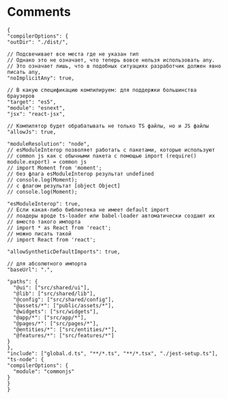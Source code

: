 # Comments

    {
    "compilerOptions": {
    "outDir": "./dist/",

    // Подсвечивает все места где не указан тип
    // Однако это не означает, что теперь вовсе нельзя использовать any.
    // Это означает лишь, что в подобных ситуациях разработчик должен явно писать any,
    "noImplicitAny": true,

    // В какую спецификацию компилируем: для поддержки большинства браузеров
    "target": "es5",
    "module": "esnext",
    "jsx": "react-jsx",

    // Компилятор будет обрабатывать не только TS файлы, но и JS файлы
    "allowJs": true,

    "moduleResolution": "node",
    // esModuleInterop позволяет работать с пакетами, которые используют
    // common js как с обычными пакета с помощью import (require() module.export) = common js
    // import Moment from 'moment';
    // без флага esModuleInterop результат undefined
    // console.log(Moment);
    // c флагом результат [object Object]
    // console.log(Moment);

    "esModuleInterop": true,
    // Если какая-либо библиотека не имеет default import
    // лоадеры вроде ts-loader или babel-loader автоматически создают их
    // вместо такого импорта
    // import * as React from 'react';
    // можно писать такой
    // import React from 'react';

    "allowSyntheticDefaultImports": true,

    // для абсолютного импорта
    "baseUrl": ".",

    "paths": {
      "@ui": ["src/shared/ui"],
      "@lib": ["src/shared/lib"],
      "@config": ["src/shared/config"],
      "@assets/*": ["public/assets/*"],
      "@widgets": ["src/widgets"],
      "@app/*": ["src/app/*"],
      "@pages/*": ["src/pages/*"],
      "@entities/*": ["src/entities/*"],
      "@features/*": ["src/features/*"]
    }
    },
    "include": ["global.d.ts", "**/*.ts", "**/*.tsx", "./jest-setup.ts"],
    "ts-node": {
    "compilerOptions": {
      "module": "commonjs"
    }
    }
    }
